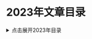 2023年文章目录
===

<details>
<summary>点击展开2023年目录</summary>

* [01.Java垃圾回收和性能面试问题](./01_top-50-gc-questions-answers/README.md)【未翻译】
* [02.数学中一些常用的英语表示](./02_math_english/README.md)【迭代中】
* [03.浅谈InterruptedException](./03_InterruptedException/README.md)【草稿未完成】
* [04.机器学习笔记](./04_ml_dl/README.md)【迭代中】
* [05.SwaggerUI 增加公共的Global全局Header](./05_swaggerui_global_header/README.md)【已完成】
* [06.开发环境搭建: 用Docker来配置和启动Kafka](./06_kafka-docker-setup/README.md)【部分翻译】
* [07.开发环境搭建: 如何从宿主机和外部访问Docker容器中的Kafka](./07_kafka-docker-connection/README.md)【未翻译】
* [08.抓包工具Wireshark](./08_network_analyzer_wireshark/README.md)【未完成】
* [09.深入JVM: JIT分层编译技术与日志解读](./09_jvm-tiered-compilation/README.md)【粗翻】
* [10.遍历Redis集群中的所有Key](./10_redis_cluster_scan/README.md)【已完成】
* [11.分享一些常用的技术类网站](./11_tech_website/README.md)【迭代中】


</details>

